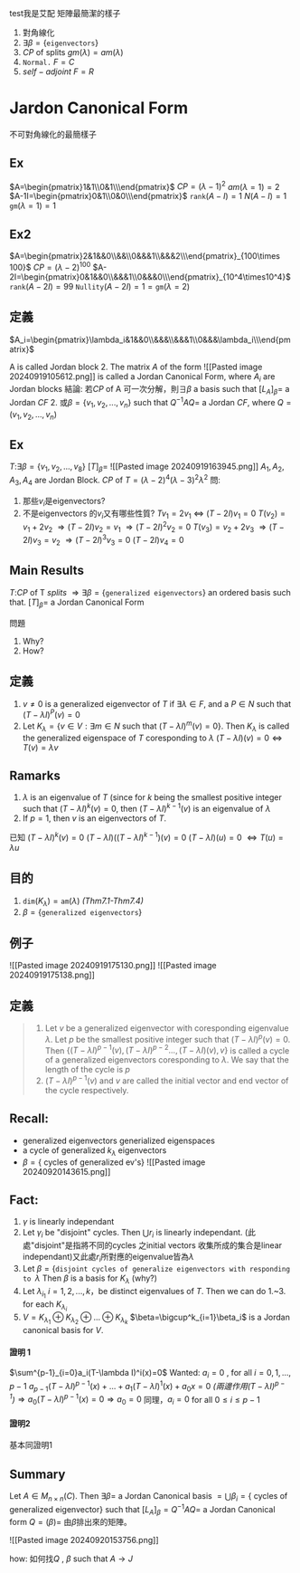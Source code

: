 test我是艾配
矩陣最簡潔的樣子
1. 對角線化
1. $\exists \beta=\{\texttt{eigenvectors}\}$
2. $CP$ of splits $gm(\lambda)=am(\lambda)$
3. $\texttt{Normal.}\ F=C$
4. $self-adjoint\ F=R$

# Jardon Canonical Form
不可對角線化的最簡樣子
## Ex
$A=\begin{pmatrix}1&1\\0&1\\\end{pmatrix}$
$CP=(\lambda-1)^2$
$am(\lambda=1)=2$
$A-1I=\begin{pmatrix}0&1\\0&0\\\end{pmatrix}$
$\texttt{rank}(A-I)=1$
$N(A-I)=1$
$\texttt{gm}(\lambda=1)=1$
## Ex2
$A=\begin{pmatrix}2&1&&0\\&&\\0&&&1\\&&&2\\\end{pmatrix}_{100\times 100}$
$CP=(\lambda-2)^{100}$
$A-2I=\begin{pmatrix}0&1&&0\\&&&1\\0&&&0\\\end{pmatrix}_{10^4\times10^4}$
$\texttt{rank}(A-2I)=99$
$\texttt{Nullity}(A-2I)=1=\texttt{gm}(\lambda=2)$
## 定義
$A_i=\begin{pmatrix}\lambda_i&1&&0\\&&&\\&&&1\\0&&&\lambda_i\\\end{pmatrix}$

A is called Jordan block
2. The matrix $A$ of the form
![[Pasted image 20240919105612.png]]
is called a Jordan Canonical Form, where $A_i$ are Jordan blocks
結論: 若$CP$ of A 可一次分解，則$\exists\beta$ a basis such that $[L_A]_\beta=$ a Jordan $CF$
2. 或$\beta=\{v_1,v_2,...,v_n\}$ such that $Q^{-1}AQ=$ a Jordan $CF$, where $Q=(v_1,v_2,...,v_n)$

## Ex
$T:$$\exists\beta=\{v_1,v_2,...,v_8\}$
$[T]_\beta=$
![[Pasted image 20240919163945.png]]
$A_1,A_2,A_3,A_4$ are Jordan Block.
$CP$ of $T=(\lambda-2)^4(\lambda-3)^2\lambda^2$
問:
1. 那些$v_i$是eigenvectors?
2. 不是eigenvectors 的$v_i$又有哪些性質?
$Tv_1=2v_1$
$\Leftrightarrow$
$(T-2I)v_1=0$
$T(v_2)=v_1+2v_2$
$\Rightarrow (T-2I)v_2=v_1$
$\Rightarrow (T-2I)^2v_2=0$
$T(v_3)=v_2+2v_3$
$\Rightarrow(T-2I)v_3=v_2$
$\Rightarrow(T-2I)^3v_3=0$
$(T-2I)v_4=0$

## Main Results
$T:$$CP$ of T $splits$
$\Rightarrow\exists\beta=\{\texttt{generalized eigenvectors}\}$ an ordered basis such that.
$[T]_\beta=$ a Jordan Canonical Form

問題
1. Why?
2. How?

## 定義
1. $v\neq0$ is a generalized eigenvector of $T$ if $\exists\lambda\in F$, and a $P\in N$ such that $(T-\lambda I)^P(v)=0$
2. Let $K_\lambda=\{v\in V:\exists m \in N$ such that $(T-\lambda I)^m(v)=0\}$. Then $K_\lambda$ is called the generalized eigenspace of $T$ coresponding to $\lambda$
$(T-\lambda I)(v)=0\Leftrightarrow T(v)=\lambda v$

## Ramarks
1. $\lambda$ is an eigenvalue of $T$ (since for $k$ being the smallest positive integer such that $(T-\lambda I)^k(v)=0,$ then $(T-\lambda I)^{k-1}(v)$ is an eigenvalue of $\lambda$
2. If $p=1$, then $v$ is an eigenvectors of $T$.

已知
$(T-\lambda I)^k(v)=0$
$(T-\lambda I)((T-\lambda I)^{k-1})(v)=0$
$(T-\lambda I)(u)=0$ $\Leftrightarrow T(u)=\lambda u$

## 目的
1. $\texttt{dim}(K_\lambda)=\texttt{am}(\lambda)$ *(Thm7.1-Thm7.4)*
2. $\beta=\{\texttt{generalized eigenvectors}\}$

## 例子
![[Pasted image 20240919175130.png]]
![[Pasted image 20240919175138.png]]
## 定義
>1. Let $v$ be a generalized eigenvector with coresponding eigenvalue $\lambda$. Let $p$ be the smallest positive integer such that $(T-\lambda I)^p(v)=0$. Then $\{(T-\lambda I)^{p-1}(v),(T-\lambda I)^{p-2}...,(T-\lambda I)(v),v\}$ is called a cycle of a generalized eigenvectors coresponding to $\lambda$. We say that the length of the cycle is $p$
>2. $(T-\lambda I)^{p-1}(v)$ and $v$ are called the initial vector and end vector of the cycle respectively.

## Recall:
* generalized eigenvectors generialized eigenspaces
* a cycle of generalized $k_\lambda$ eigenvectors
* $\beta=\{$ cycles of generalized ev's$\}$ 
![[Pasted image 20240920143615.png]]

## Fact:
1. $\gamma$ is linearly independant
2. Let $\gamma_i$ be "disjoint" cycles. Then $\bigcup r_i$ is linearly independant.
   (此處"disjoint"是指將不同的cycles 之initial vectors 收集所成的集合是linear independant)又此處$r_i$所對應的eigenvalue皆為$\lambda$
3. Let $\beta=\{\texttt{disjoint cycles of generalize eigenvectors } \texttt{with responding to }\lambda$
   Then $\beta$ is a basis for $K_\lambda$  (why?)
4. Let $\lambda_{i_1}\ i=1,2,...,k$，be distinct eigenvalues of $T$. Then we can do $1.$~$3.$ for each $K_{\lambda_i}$
5. $V=K_{\lambda_1}\oplus K_{\lambda_2}\oplus ...\oplus K_{\lambda_k}$
   $\beta=\bigcup^k_{i=1}\beta_i$ is a Jordan canonical basis for $V$.
 

#### 證明 1
$\sum^{p-1}_{i=0}a_i(T-\lambda I)^i(x)=0$
Wanted: $a_i=0$ , for all $i=0,1,...,p-1$
$a_{p-1}(T-\lambda I)^{p-1}(x)+...+a_1(T-\lambda I)^1(x)+a_0x=0$
*(兩邊作用$(T-\lambda I)^{p-1}$)*$\Rightarrow a_0(T-\lambda I)^{p-1}(x)=0$$\Rightarrow a_0=0$
 同理，$a_i=0$ for all $0\leq i \leq p-1$

#### 證明2
基本同證明1

## Summary
Let $A\in M_{n\times n}(C)$. Then $\exists\beta=$ a Jordan Canonical basis $=\bigcup\beta_i=\{$ cycles of generalized eigenvector$\}$
such that $[L_A]_\beta=Q^{-1}AQ=$ a Jordan Canonical form
$Q=(\beta)=$ 由$\beta$排出來的矩陣。

![[Pasted image 20240920153756.png]]

how: 如何找$Q$ , $\beta$  such that $A\rightarrow J$
 





























































